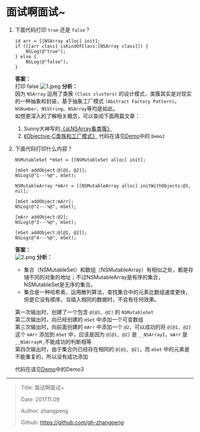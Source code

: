 # 面试啊面试~

1. 下面代码打印 `true` 还是 `false`？

    ```objc
    id arr = [[NSArray alloc] init];
    if ([[arr class] isKindOfClass:[NSArray class]]) {
        NSLog(@"true");
    } else {
        NSLog(@"false");
    }
    ```

    **答案：**  
    打印 false
    ![1.jpeg](http://img.zhangpeng.site/2017/11/09/1.jpeg)
    **分析：**  
    因为 `NSArray` 运用了类蔟 `(Class clusters)` 的设计模式，类簇其实是对现实的一种抽象和封装，基于抽象工厂模式 `(Abstract Factory Pattern)`。`NSNumber`、`NSString`、`NSArray`等均是如此。  
    如想更深入的了解相关概念，可以查阅下面两篇文章：
    1. Sunny大神写的[《从NSArray看类簇》](http://blog.sunnyxx.com/2014/12/18/class-cluster/ "《从NSArray看类簇》")
    2. [《Objective-C类族和工厂模式》](http://www.cocoachina.com/cms/wap.php?action=article&id=10296 "Objective-C类族和工厂模式")
    代码在请见[Demo](https://github.com/gh-zhangpeng/P_App_OC.git)中的 `Demo2`

2. 下面代码打印什么内容？

    ```objc
    NSMutableSet *mSet = [[NSMutableSet alloc] init];

    [mSet addObject:@[@1, @2]];
    NSLog(@"1---%@", mSet);

    NSMutableArray *mArr = [[NSMutableArray alloc] initWithObjects:@1, nil];

    [mSet addObject:mArr];
    NSLog(@"2---%@", mSet);

    [mArr addObject:@2];
    NSLog(@"3---%@", mSet);

    [mSet addObject:@[@1, @2]];
    NSLog(@"4---%@", mSet);
    ```

    **答案：**  
    ![2.png](http://img.zhangpeng.site/2017/11/09/2.jpeg)
    **分析：**  
    - 集合（NSMutableSet）和数组（NSMutableArray）有相似之处，都是存储不同的对象的地址；不过NSMutableArray是有序的集合，NSMutableSet是无序的集合。
    - 集合是一种哈希表，运用散列算法，查找集合中的元素比数组速度更快，但是它没有顺序。当插入相同的数据时，不会有任何效果。

    第一次输出时，创建了一个包含 `@[@1, @2]` 的 `NSMutableSet`  
    第二次输出时，向已经创建的 `mSet` 中添加一个可变数组  
    第三次输出时，向前面创建的 `mArr` 中添加一个 `@2`，可以成功的将 `@[@1, @2]` 这个 `mArr` 添加到 `mSet` 中，应该是因为 `@[@1, @2]` 是 `__NSArrayI`，`mArr` 是 `__NSArrayM` ,不能成功的判断相等  
    第四次输出时，由于集合内已经存在相同的 `@[@1, @2]`，而 `mSet` 中的元素是不能重复的，所以没有成功添加

    代码在请见[Demo](https://github.com/gh-zhangpeng/P_App_OC.git "Demo")中的Demo3

---

> Title: 面试啊面试~
>
> Date: 2017.11.09
>
> Author: zhangpeng
>
> Github: <https://github.com/gh-zhangpeng>
